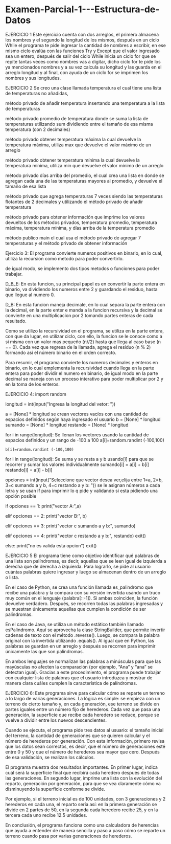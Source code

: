 # Examen-Parcial-1---Estructura-de-Datos
EJERCICIO 1
Este ejercicio cuenta con dos arreglos, el primero almacena los nombres y el segundo la longitud  de los mismos, después en un ciclo While el programa te pide ingresar la cantidad de nombres a escribir, en ese mismo ciclo evalúa con las funciones Try y Except que el valor ingresado sea un entero, después de salir del ciclo While inicia un ciclo for que se repite tantas veces como nombres vas a digitar, dicho ciclo for te pide los ya mencionados nombres y a su vez calcula su longitud y las guarda en el arreglo longitud y al final, con ayuda de un ciclo for se imprimen los nombres y sus longitudes.

EJERCICIO 2
Se creo una clase llamada temperatura el cual tiene
una lista de temperaturas no añadidas,

método privado de añadir temperatura insertando una temperatura a la lista de temperaturas

método privado promedio de temperatura
donde se suma la lista de temperaturas utilizando sum dividiendo entre  el tamaño de esa misma temperatura (con 2 decimales)

método privado obtener temperatura máxima la cual devuelve la temperatura máxima, utiliza max que devuelve el valor máximo de un arreglo

método privado obtener temperatura mínima la cual devuelve la temperatura mínima, utiliza min que devuelve el valor mínimo de un arreglo

método privado días arriba del promedio, el cual crea una lista en donde se agregan cada una de las temperaturas mayores al promedio, y devuelve el tamaño de esa lista

método privado que agrega temperaturas 7 veces siendo las temperaturas flotantes de 2 decimales y utilizando el método privado de añadir temperatura

método privado para obtener información que imprime los valores devueltos de los métodos privados, temperatura promedio, temperatura máxima, temperatura mínima, y días arriba de la temperatura promedio

método publico main el cual usa el método privado de agregar 7 temperaturas y el método privado de obtener información

Ejercicio 3:
El programa convierte numeros positivos en binario, en lo cual, utiliza la recursion como metodo
para poder convertirlo.

de igual modo, se implemento dos tipos metodos o funciones para poder trabajar.

D_B_E: En esta funcion, su principal papel es en convertir la parte entera en binario,  va dividiendo 
los numeros entre 2 y guardando el residuo, hasta que llegue al numero 0.

D_B: En esta funcion maneja decimale, en lo cual separa la parte entera con la decimal,
en la parte enter e manda a la funcion recursiva y la decimal se convierte en una multiplicacion por 2 
tomando partes enteras de cada resultado.

Como se utilizo la recursividad en el programa, se utiliza en la parte entera, con que da lugar, en utilizar
ciclo, con ello, la funcion se le conoce como a si misma con un valor mas pequeño (n//2) hasta que 
llega al caso base (n == 0). Cada vez que regresa de la llamada, agrega el 
residuo (n % 2) formando así el número binario en el orden correcto.

Para resumir, el programa convierte los numeros decimales y enteros en binario, en lo cual emplementa la recursividad
cuando llega en la parte entera para poder dividir el numero en binario, de igual modo en la parte
decimal se maneja con un proceso interativo para poder multiplicar por 2 y en la toma de los enteros.

EJERCICIO 4:
import random 

longitud = int(input("Ingresa la longitud del vetor: "))

a = [None] * longitud     se crean vectores vacíos con una cantidad de espacios definidos según haya ingresado el usuario
b = [None] * longitud
sumando = [None] * longitud 
restando = [None] * longitud

for i in range(longitud):                                       Se llenan los vectores usando la cantidad de espacios definidos y un rango de -100 a 100
    a[i]=random.randint (-100,100)

    b[i]=random.randint (-100,100)

for i in range(longitud):                        Se suma y se resta a y b usando[i] para que se recorrer y sumar los valores individualmente
    sumando[i] = a[i] + b[i]
    restando[i] = a[i] - b[i]

opciones = int(input("Seleccione que vector desea ver,elija entre 1=a, 2=b, 3=c sumando a y b, 4=c restando a y b: ")) se le asignan números a cada letra y se usan if para imprimir lo q pide y validando si esta pidiendo una opción posible

if opciones == 1:
    print("vector A:",a)

elif opciones == 2:
    print("vector B:", b)

elif opciones == 3:
    print("vector c sumando a y b:", sumando)

elif opciones == 4:
    print("vector c restando a y b:", restando)
    exit()

else:
    print("no es valida esta opcion")
    exit()

EJERCICIO 5
El programa tiene como objetivo identificar qué palabras de una lista son palíndromas, es decir, aquellas que se leen igual de izquierda a derecha que de derecha a izquierda. Para lograrlo, se pide al usuario cuántas palabras quiere ingresar y luego se almacenan dentro de un arreglo o lista.

En el caso de Python, se crea una función llamada es_palindromo que recibe una palabra y la compara con su versión invertida usando un truco muy común en el lenguaje (palabra[::-1]). Si ambas coinciden, la función devuelve verdadero. Después, se recorren todas las palabras ingresadas y se muestran únicamente aquellas que cumplen la condición de ser palíndromas.

En el caso de Java, se utiliza un método estático también llamado esPalindromo. Aquí se aprovecha la clase StringBuilder, que permite invertir cadenas de texto con el método .reverse(). Luego, se compara la palabra original con la invertida utilizando .equals(). Al igual que en Python, las palabras se guardan en un arreglo y después se recorren para imprimir únicamente las que son palíndromas.

En ambos lenguajes se normalizan las palabras a minúsculas para que las mayúsculas no afecten la comparación (por ejemplo, “Ana” y “ana” se detectan igual). Gracias a este procedimiento, el programa puede trabajar con cualquier lista de palabras que el usuario introduzca y mostrar de manera clara cuáles cumplen la característica de palíndromas.

    
EJERCICIO 6:
Este programa sirve para calcular cómo se reparte un terreno a lo largo de varias generaciones. La lógica es simple: se empieza con un terreno de cierto tamaño y, en cada generación, ese terreno se divide en partes iguales entre un número fijo de herederos. Cada vez que pasa una generación, la superficie que recibe cada heredero se reduce, porque se vuelve a dividir entre los nuevos descendientes.

Cuando se ejecuta, el programa pide tres datos al usuario: el tamaño inicial del terreno, la cantidad de generaciones que se quieren calcular y el número de herederos por generación. Con esta información, primero revisa que los datos sean correctos, es decir, que el número de generaciones esté entre 0 y 50 y que el número de herederos sea mayor que cero. Después de esa validación, se realizan los cálculos.

El programa muestra dos resultados importantes. En primer lugar, indica cuál será la superficie final que recibirá cada heredero después de todas las generaciones. En segundo lugar, imprime una lista con la evolución del reparto, generación por generación, para que se vea claramente cómo va disminuyendo la superficie conforme se divide.

Por ejemplo, si el terreno inicial es de 100 unidades, con 3 generaciones y 2 herederos en cada una, el reparto sería así: en la primera generación se divide en 2 partes de 50, en la segunda cada heredero recibe 25, y en la tercera cada uno recibe 12.5 unidades.

En conclusión, el programa funciona como una calculadora de herencias que ayuda a entender de manera sencilla y paso a paso cómo se reparte un terreno cuando pasa por varias generaciones de herederos.
